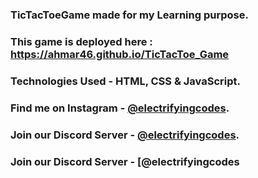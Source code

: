 ### TicTacToeGame made for my Learning purpose.

### This game is deployed here : https://ahmar46.github.io/TicTacToe_Game

### Technologies Used - HTML, CSS & JavaScript.

### Find me on Instagram - [@electrifyingcodes][Instagram].
### Join our Discord Server - [@electrifyingcodes][discord].
### Join our Discord Server - [@electrifyingcodes

[Instagram]: https://www.instagram.com/electrifying_codes
[discord]: https://discord.com/invite/VGj9tpuqhm